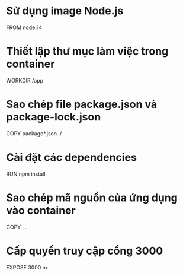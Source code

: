 # Sử dụng image Node.js
FROM node:14

# Thiết lập thư mục làm việc trong container
WORKDIR /app

# Sao chép file package.json và package-lock.json
COPY package*.json ./

# Cài đặt các dependencies
RUN npm install

# Sao chép mã nguồn của ứng dụng vào container
COPY . .

# Cấp quyền truy cập cổng 3000
EXPOSE 3000
m
